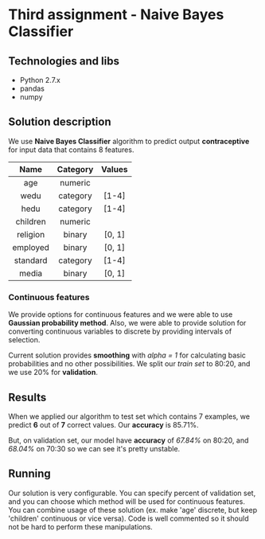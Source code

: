 # Third assignment - Naive Bayes Classifier

## Technologies and libs
- Python 2.7.x
- pandas
- numpy


## Solution description
  We use **Naive Bayes Classifier** algorithm to predict output **contraceptive** for input data
  that contains 8 features.
  
  | Name       | Category   | Values                             |
  |:----------:|:----------:|:----------------------------------:|
  | age        | numeric    |                                    | 
  | wedu       | category   | [1-4]                              |
  | hedu       | category   | [1-4]                              |
  | children   | numeric    |                                    |
  | religion   | binary     | [0, 1]                             |
  | employed   | binary     | [0, 1]                             |
  | standard   | category   | [1-4]                              |
  | media      | binary     | [0, 1]                             |
  
### Continuous features
  We provide options for continuous features and we were able to use **Gaussian probability method**. 
  Also, we were able to provide solution for converting continuous variables to discrete by providing intervals of selection.
  
  Current solution provides **smoothing** with _alpha = 1_ for calculating basic probabilities and no other possibilities.
  We split our _train set_ to 80:20, and we use 20% for **validation**.
  
## Results
  When we applied our algorithm to test set which contains 7 examples, we predict **6** out of 
  **7** correct values. Our **accuracy** is 85.71%.
  
  But, on validation set, our model have **accuracy** of _67.84%_ on 80:20, and _68.04%_ on 70:30 so we can see it's pretty unstable.
  
## Running
  Our solution is very configurable. You can specify percent of validation set, and you can choose which method will be used
  for continuous features. You can combine usage of these solution (ex. make 'age' discrete, but keep 'children' continuous or vice versa).
  Code is well commented so it should not be hard to perform these manipulations.